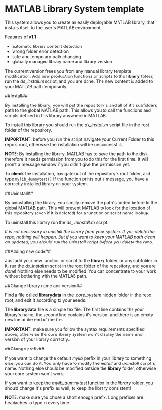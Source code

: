 MATLAB Library System template
==================

This system allows you to create an easily deployable MATLAB library, that installs itself to the user's MATLAB environment. 

Features of __v1.1__
* automatic library content detection
* wrong folder error detection
* safe and temporary path changing
* globally managed library name and library version

The current version frees you from any manual library template modification. Add new production functions or scripts to the __library__ folder, run the _ds_install.m_ script, and you are done. The new content is added to your MATLAB path temporarily.


##Install##

By installing the library, you will put the repository's and all of it's subfolders path to the global MATLAB path. This allows you to call the functions and scripts defined in this library anywhere in MATLAB.

To install this library you should run the _ds_install.m_ script file in the root folder of the repository.

__IMPORTANT__: before you run the script navigate your Current Folder to this repo's root, otherwise the installation will be unsuccessful..

__NOTE__: By installing the library, MATLAB has to save the path to the disk, therefore it needs permission from you to do this for the first time. It will promt a message window if you didn't give the permission yet.

To __check__ the installation, navigate out of the repository's root folder, and type `mylib_dummytest()` If the function prints out a message, you have a correctly installed library on your system.

##Uninstall##

By uninstalling the library, you simply remove the path's added before to the global MATLAB path. This will prevent MATLAB to look for the location of this repository (even if it is deleted) for a function or script name lookup.

To uninstall this library run the _ds_uninstall.m_ script.

_It is not necessary to unistall the library from your system. If you delete the repo, nothing will happen. But if you want to keep your MATLAB path clean an updated, you should run the uninstall script before you delete the repo._

##Adding new code##

Just add your new function or script to the __library__ folder, or any subfolder in it, run the _ds_install.m_ script in the root folder of the repository, and you are _done_! Nothing else needs to be modified. You can concentrate to your work without bothering with the MATLAB path.

##Change library name and version##

Find a file called __librarydata__ in the _.core_system_ hidden folder in the repo root, and edit it according to your needs.

The __librarydata__ file is a simple textfile. The first line contains the your library's name, the second line contains it's version, and there is an empty newline at the end of the file.

__IMPORTANT__: make sure you follow the syntax requirements specified above, otherwise the core library system won't display the name and version of your library correctly..

##Change prefix##

If you want to change the default _mylib_ prefix in your library to something else, you can do it. You only have to modify the _install_ and _uninstall_ script's name. Nothing else should be modified outside the __library__ folder, otherwise your core system won't work.

If you want to keep the _mylib_dummytest_ function in the _library_ folder, you should change it's prefix as well, to keep the library consistent!

__NOTE__: make sure you chose a short enough prefix. Long prefixes are headaches to type in every time.
